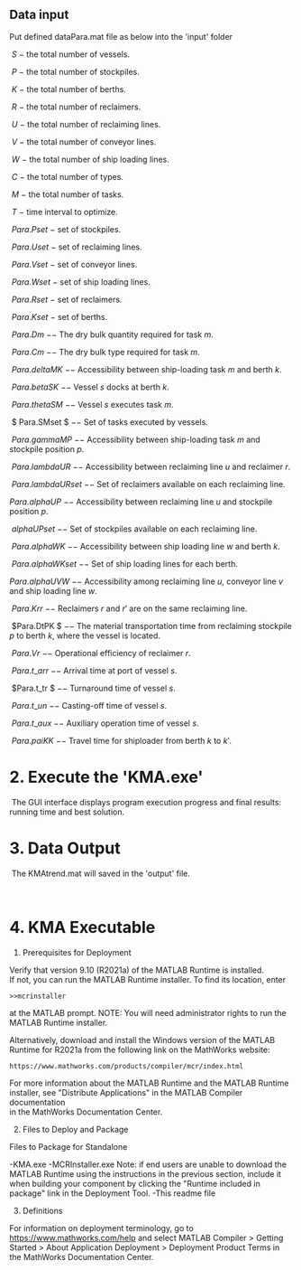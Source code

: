 ## Data input

Put  defined dataPara.mat file as below into the 'input' folder

​	$S$ $-$ the total number of vessels.

​	$P$  $-$ the total number of stockpiles.

​	$K$  $-$ the total number of berths.

​	$R$  $-$ the total number of reclaimers.

​	$U$  $-$ the total number of reclaiming lines.

​	$V$  $-$ the total number of conveyor lines.

​	$W$  $-$ the total number of ship loading lines.

​	$C$  $-$ the total number of types.

​	$M$  $-$ the total number of tasks.

​	$T$  $-$ time interval to optimize.

​	$Para.Pset$  $-$ set of stockpiles.

​	$Para.Uset$  $-$ set of reclaiming lines.

​	$Para.Vset$  $-$ set of conveyor lines.

​	$Para.Wset$  $-$ set of ship loading lines.

​	$Para.Rset$  $-$ set of reclaimers.

​	$Para.Kset$  $-$ set of berths.

​	${Para.{Dm}}$ $--$ The dry bulk quantity required for task $m$.

​	${Para.{Cm}}$ $--$ The dry bulk type required for task $m$.

​	$Para.{deltaMK}$ $--$ Accessibility between ship-loading task $m$ and berth $k$.

​	${Para.betaSK}$ $--$ Vessel $s$ docks at berth $k$.

​	${ Para.thetaSM}$ $--$ Vessel $s$ executes task $m$.

​	$ Para.SMset $ $--$ Set of tasks executed by vessels.

​	${ Para.gammaMP}$ $--$ Accessibility between ship-loading task $m$ and stockpile position $p$.

​	${Para.lambdaUR}$ $--$ Accessibility between reclaiming line $u$ and reclaimer $r$.

​	${Para.lambdaURset}$ $--$ Set of reclaimers available on each reclaiming line.

 $Para.alphaUP$ $--$ Accessibility between reclaiming line $u$ and stockpile position $p$. 

​	$alphaUPset$ $--$ Set of stockpiles available on each reclaiming line.

​	$Para.alphaWK$ $--$ Accessibility between ship loading line $w$ and berth $k$.

​	$Para.alphaWKset$ $--$ Set of ship loading lines for each berth.

 $Para.alphaUVW$ $--$ Accessibility among reclaiming line $u$, conveyor line $v$ and ship loading line $w$.

​	${Para.Krr}$ $--$ Reclaimers $r$ and ${r}'$ are on the same reclaiming line.

​	$Para.DtPK $ $--$ The material transportation time from reclaiming stockpile $p$ to berth $k$, where the vessel is located.

​	$Para.Vr$ $--$ Operational efficiency of reclaimer $r$.

​	${Para.t\_arr}$ $--$ Arrival time at port of vessel $s$.

​	$Para.t\_tr $ $--$ Turnaround time of vessel $s$.

​	$Para.t\_un$ $--$ Casting-off time of vessel $s$.

​	$Para.t\_aux$ $--$ Auxiliary operation time of vessel $s$.

​	$Para.paiKK$ $--$ Travel time for shiploader from berth $k$ to ${k}'$.

# 2. Execute the 'KMA.exe'

​	The GUI interface displays program execution progress and final results: running time and best solution.


# 3. Data Output

​	The KMAtrend.mat will saved in the 'output' file.

​	

# 4. KMA Executable

1. Prerequisites for Deployment 

Verify that version 9.10 (R2021a) of the MATLAB Runtime is installed.   
If not, you can run the MATLAB Runtime installer.
To find its location, enter

    >>mcrinstaller

at the MATLAB prompt.
NOTE: You will need administrator rights to run the MATLAB Runtime installer. 

Alternatively, download and install the Windows version of the MATLAB Runtime for R2021a 
from the following link on the MathWorks website:

    https://www.mathworks.com/products/compiler/mcr/index.html

For more information about the MATLAB Runtime and the MATLAB Runtime installer, see 
"Distribute Applications" in the MATLAB Compiler documentation  
in the MathWorks Documentation Center.

2. Files to Deploy and Package

Files to Package for Standalone 

-KMA.exe
-MCRInstaller.exe 
    Note: if end users are unable to download the MATLAB Runtime using the
    instructions in the previous section, include it when building your 
    component by clicking the "Runtime included in package" link in the
    Deployment Tool.
-This readme file 



3. Definitions

For information on deployment terminology, go to
https://www.mathworks.com/help and select MATLAB Compiler >
Getting Started > About Application Deployment >
Deployment Product Terms in the MathWorks Documentation
Center.
